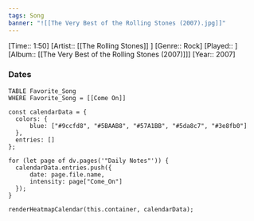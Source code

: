 ```yaml
---
tags: Song  
banner: "![[The Very Best of the Rolling Stones (2007).jpg]]"
---
```

[Time:: 1:50]
[Artist:: [[The Rolling Stones]] ]
[Genre:: Rock]
[Played:: ]
[Album:: [[The Very Best of the Rolling Stones (2007)]]]
[Year:: 2007]
### Dates
````dataview
TABLE Favorite_Song
WHERE Favorite_Song = [[Come On]]
````
  ```dataviewjs
const calendarData = { 
	colors: { 
		blue: ["#9ccfd8", "#5BAAB8", "#57A1BB", "#5da8c7", "#3e8fb0"] 
	}, 
	entries: [] 
}; 

for (let page of dv.pages('"Daily Notes"')) { 
	calendarData.entries.push({ 
		date: page.file.name, 
		intensity: page["Come_On"]
	}); 
} 

renderHeatmapCalendar(this.container, calendarData);
```
